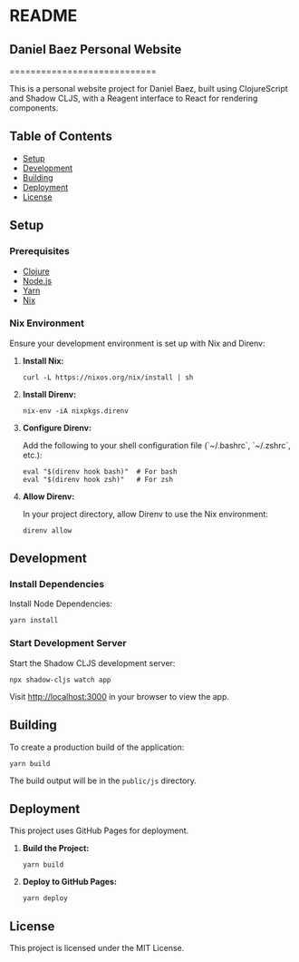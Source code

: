 # README

## Daniel Baez Personal Website
============================

This is a personal website project for Daniel Baez, built using ClojureScript and Shadow CLJS, with a Reagent interface to React for rendering components.

Table of Contents
-----------------

*   [Setup](#setup)
*   [Development](#development)
*   [Building](#building)
*   [Deployment](#deployment)
*   [License](#license)

Setup
-----

### Prerequisites

*   [Clojure](https://clojure.org/guides/getting_started)
*   [Node.js](https://nodejs.org/)
*   [Yarn](https://yarnpkg.com/)
*   [Nix](https://nixos.org/nix/)

### Nix Environment

Ensure your development environment is set up with Nix and Direnv:

1.  **Install Nix:**
    
        curl -L https://nixos.org/nix/install | sh
    
2.  **Install Direnv:**
    
        nix-env -iA nixpkgs.direnv
    
3.  **Configure Direnv:**
    
    Add the following to your shell configuration file (\`~/.bashrc\`, \`~/.zshrc\`, etc.):
    
        eval "$(direnv hook bash)"  # For bash
        eval "$(direnv hook zsh)"   # For zsh
    
4.  **Allow Direnv:**
    
    In your project directory, allow Direnv to use the Nix environment:
    
        direnv allow
    

Development
-----------

### Install Dependencies

Install Node Dependencies:

    yarn install

### Start Development Server

Start the Shadow CLJS development server:

    npx shadow-cljs watch app

Visit [http://localhost:3000](http://localhost:3000) in your browser to view the app.

Building
--------

To create a production build of the application:

    yarn build

The build output will be in the `public/js` directory.

Deployment
----------

This project uses GitHub Pages for deployment.

1.  **Build the Project:**
    
        yarn build
    
2.  **Deploy to GitHub Pages:**
    
        yarn deploy
    

License
-------

This project is licensed under the MIT License.
